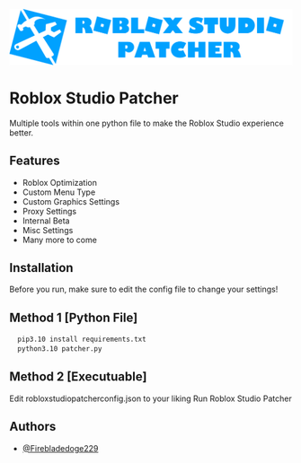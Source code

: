 
![Roblox Studio Patcher Logo](https://github.com/Firebladedoge229/RobloxStudioPatcher/blob/main/logo.png?raw=true)


# Roblox Studio Patcher

Multiple tools within one python file to make the Roblox Studio experience better.

## Features

- Roblox Optimization
- Custom Menu Type
- Custom Graphics Settings
- Proxy Settings
- Internal Beta
- Misc Settings
- Many more to come


## Installation

Before you run, make sure to edit the config file to change your settings!

## Method 1 \[Python File]

```bash
  pip3.10 install requirements.txt
  python3.10 patcher.py
```
## Method 2 \[Executuable]

Edit robloxstudiopatcherconfig.json to your liking
Run Roblox Studio Patcher

## Authors

- [@Firebladedoge229](https://www.github.com/Firebladedoge229)

